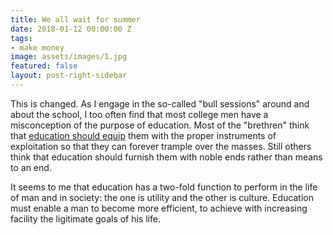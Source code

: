 ```yaml
---
title: We all wait for summer
date: 2018-01-12 00:00:00 Z
tags:
- make money
image: assets/images/1.jpg
featured: false
layout: post-right-sidebar
---
```


This is changed. As I engage in the so-called "bull sessions" around and about the school, I too often find that most college men have a misconception of the purpose of education. Most of the "brethren" think that <a href="[http://www.seowebpageanalyzer.com/](http://www.seowebpageanalyzer.com/)">education should equip</a> them with the proper instruments of exploitation so that they can forever trample over the masses. Still others think that education should furnish them with noble ends rather than means to an end.

It seems to me that education has a two-fold function to perform in the life of man and in society: the one is utility and the other is culture. Education must enable a man to become more efficient, to achieve with increasing facility the ligitimate goals of his life.